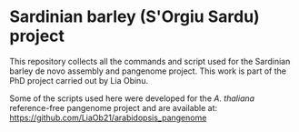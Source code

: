 # Sardinian barley (S'Orgiu Sardu) project

This repository collects all the commands and script used for the Sardinian barley de novo assembly and pangenome project. This work is part of the PhD project carried out by Lia Obinu.

Some of the scripts used here were developed for the *A. thaliana* reference-free pangenome project and are available at: https://github.com/LiaOb21/arabidopsis_pangenome